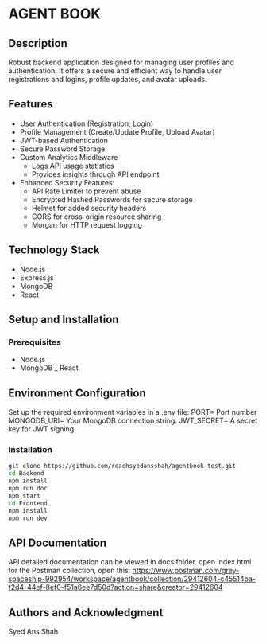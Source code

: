 # AGENT BOOK

## Description
Robust backend application designed for managing user profiles and authentication. It offers a secure and efficient way to handle user registrations and logins, profile updates, and avatar uploads.

## Features
- User Authentication (Registration, Login)
- Profile Management (Create/Update Profile, Upload Avatar)
- JWT-based Authentication
- Secure Password Storage
- Custom Analytics Middleware
  - Logs API usage statistics
  - Provides insights through API endpoint
- Enhanced Security Features:
  - API Rate Limiter to prevent abuse
  - Encrypted Hashed Passwords for secure storage
  - Helmet for added security headers
  - CORS for cross-origin resource sharing
  - Morgan for HTTP request logging

## Technology Stack
- Node.js
- Express.js
- MongoDB
- React

## Setup and Installation

### Prerequisites
- Node.js
- MongoDB
_ React

## Environment Configuration
Set up the required environment variables in a .env file:
PORT=  Port number
MONGODB_URI= Your MongoDB connection string.
JWT_SECRET= A secret key for JWT signing.

### Installation
```bash
git clone https://github.com/reachsyedansshah/agentbook-test.git
cd Backend
npm install 
npm run doc
npm start
cd Frontend
npm install
npm run dev
```

## API Documentation
API detailed documentation can be viewed in docs folder. open index.html
for the Postman collection, open this:
https://www.postman.com/grey-spaceship-992954/workspace/agentbook/collection/29412604-c45514ba-f2d4-44ef-8ef0-f51a6ee7d50d?action=share&creator=29412604

## Authors and Acknowledgment
Syed Ans Shah




